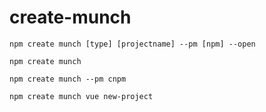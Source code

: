 # create-munch

```
npm create munch [type] [projectname] --pm [npm] --open 
```


```
npm create munch
```

```
npm create munch --pm cnpm
```

```
npm create munch vue new-project
```